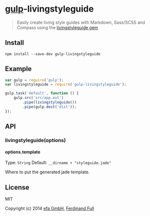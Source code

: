 # [gulp](http://gulpjs.com)-livingstyleguide

> Easily create living style guides with Markdown, Sass/SCSS and Compass using the [livingstyleguide gem](https://github.com/hagenburger/livingstyleguide)


## Install

```
npm install --save-dev gulp-livingstyleguide
```


## Example

```js
var gulp = require('gulp');
var livingstyleguide = require('gulp-livingstyleguide');

gulp.task('default', function () {
	gulp.src('src/app.ext')
		.pipe(livingstyleguide())
		.pipe(gulp.dest('dist'));
});
```


## API

### livingstyleguide(options)

#### options.template

Type: `String`
Default: `__dirname + "styleguide.jade"`

Where to put the generated jade template.


## License

MIT

Copyright (c) 2014 [efa GmbH](http://efa-gmbh.com/), [Ferdinand Full](https://github.com/medialwerk)
